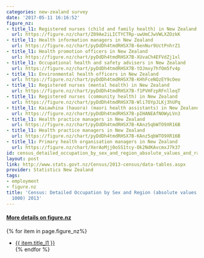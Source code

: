```yaml
---
categories: new-zealand survey
date: '2017-05-11 16:16:52'
figure_nz:
- title_l1: Registered nurses (child and family health) in New Zealand
  url: https://figure.nz/chart/Z09Ae2iLICTYCTRp-uwUmCJwVWLXZOzkK
- title_l1: Health information managers in New Zealand
  url: https://figure.nz/chart/pyDdDh4tmdRHSX7B-6enNur9UctPnhrZ1
- title_l1: Health promotion officers in New Zealand
  url: https://figure.nz/chart/pyDdDh4tmdRHSX7B-XUvaCh4EFVdZj1xl
- title_l1: Occupational health and safety advisers in New Zealand
  url: https://figure.nz/chart/pyDdDh4tmdRHSX7B-tOJmxy7hfOm5fv4p
- title_l1: Environmental health officers in New Zealand
  url: https://figure.nz/chart/pyDdDh4tmdRHSX7B-KHhFceNQzEY9cOeo
- title_l1: Registered nurses (mental health) in New Zealand
  url: https://figure.nz/chart/pyDdDh4tmdRHSX7B-f1PVHFzpRFnlleqT
- title_l1: Registered nurses (community health) in New Zealand
  url: https://figure.nz/chart/pyDdDh4tmdRHSX7B-Wli7OYpJLKj3hUPq
- title_l1: Kaiawhina (hauora) (maori health assistants) in New Zealand
  url: https://figure.nz/chart/pyDdDh4tmdRHSX7B-pIHANEAfNOWyLVn3
- title_l1: Health practice managers in New Zealand
  url: https://figure.nz/chart/pyDdDh4tmdRHSX7B-KAnz5qbWTO9XR16B
- title_l1: Health practice managers in New Zealand
  url: https://figure.nz/chart/pyDdDh4tmdRHSX7B-KAnz5qbWTO9XR16B
- title_l1: Primary health organisation managers in New Zealand
  url: https://figure.nz/chart/XerAoMjj0oSS1tcy-Ok2NdKAvcmxJ7k37
id: census_detailed_occupation_by_sex_and_region_absolute_values_and_rates_per_1000_2013
layout: post
link: http://www.stats.govt.nz/Census/2013-census/data-tables.aspx
provider: Statistics New Zealand
tags:
- employment
- figure.nz
title: 'Census: Detailed Occupation by Sex and Region (absolute values and rates per
  1000) 2013'
---
```


<h4><u> More details on figure.nz</u></h4>
{% for item in page.figure_nz%}
<ul class="post-list">
    <li><a href="{{ item.url }}">{{ item.title_l1 }}</a></li>
{% endfor %}
</ul>